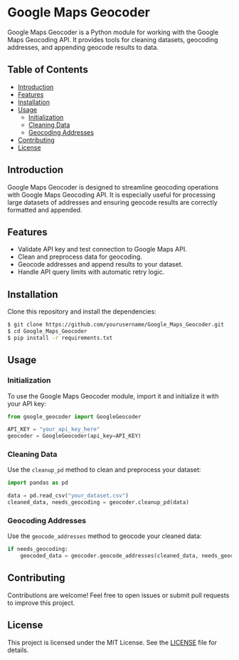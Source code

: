 # Google Maps Geocoder

Google Maps Geocoder is a Python module for working with the Google Maps Geocoding API. It provides tools for cleaning datasets, geocoding addresses, and appending geocode results to data.

## Table of Contents

- [Introduction](#introduction)
- [Features](#features)
- [Installation](#installation)
- [Usage](#usage)
  - [Initialization](#initialization)
  - [Cleaning Data](#cleaning-data)
  - [Geocoding Addresses](#geocoding-addresses)
- [Contributing](#contributing)
- [License](#license)

## Introduction

Google Maps Geocoder is designed to streamline geocoding operations with Google Maps Geocoding API. It is especially useful for processing large datasets of addresses and ensuring geocode results are correctly formatted and appended.

## Features

- Validate API key and test connection to Google Maps API.
- Clean and preprocess data for geocoding.
- Geocode addresses and append results to your dataset.
- Handle API query limits with automatic retry logic.

## Installation

Clone this repository and install the dependencies:

```bash
$ git clone https://github.com/yourusername/Google_Maps_Geocoder.git
$ cd Google_Maps_Geocoder
$ pip install -r requirements.txt
```

## Usage

### Initialization

To use the Google Maps Geocoder module, import it and initialize it with your API key:

```python
from google_geocoder import GoogleGeocoder

API_KEY = "your_api_key_here"
geocoder = GoogleGeocoder(api_key=API_KEY)
```

### Cleaning Data

Use the `cleanup_pd` method to clean and preprocess your dataset:

```python
import pandas as pd

data = pd.read_csv("your_dataset.csv")
cleaned_data, needs_geocoding = geocoder.cleanup_pd(data)
```

### Geocoding Addresses

Use the `geocode_addresses` method to geocode your cleaned data:

```python
if needs_geocoding:
    geocoded_data = geocoder.geocode_addresses(cleaned_data, needs_geocoding)
```

## Contributing

Contributions are welcome! Feel free to open issues or submit pull requests to improve this project.

## License

This project is licensed under the MIT License. See the [LICENSE](LICENSE) file for details.

